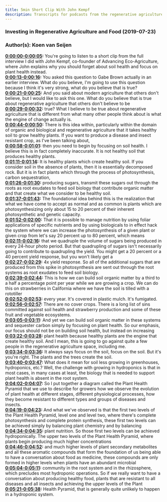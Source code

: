 ```yaml
---
title: 5min Short Clip With John Kempf
description: Transcripts for podcasts from the regenerative agriculture space. Search and find episodes and timestamps.
---
```


### Investing in Regenerative Agriculture and Food  (2019-07-23)  
### Author(s): Koen van Seijen  

**[0:00:00-0:00:05](https://investinginregenerativeagriculture.com/2019/07/29/john-kempf/#t=0:00:00):**  You're going to listen to a short clip from the full interview I did with John Kempf,  co-founder of Advancing Eco-Agriculture, where John explains why you should forget about  soil health and focus on plant health instead.  
**[0:00:13-0:00:16](https://investinginregenerativeagriculture.com/2019/07/29/john-kempf/#t=0:00:13):**  You asked this question to Gabe Brown actually in an earlier interview.  What do you believe, I'm going to use this question because I think it's very strong,  what do you believe that is true?  
**[0:00:21-0:00:25](https://investinginregenerativeagriculture.com/2019/07/29/john-kempf/#t=0:00:21):**  And you said about modern agriculture that others don't believe, but I would like to  ask this one.  What do you believe that is true about regenerative agriculture that others don't believe to be  
**[0:00:29-0:00:32](https://investinginregenerativeagriculture.com/2019/07/29/john-kempf/#t=0:00:29):**  true?  What I believe to be true about regenerative agriculture that is different from what many  other people think about is what the engine of change actually is.  
**[0:00:44-0:00:50](https://investinginregenerativeagriculture.com/2019/07/29/john-kempf/#t=0:00:44):**  There is this idea within, particularly within the domain of organic and biological and regenerative  agriculture that it takes healthy soil to grow healthy plants.  If you want to produce a disease and insect resistant crop, as I've been talking about,  
**[0:00:58-0:01:01](https://investinginregenerativeagriculture.com/2019/07/29/john-kempf/#t=0:00:58):**  then you need to begin by focusing on soil health.  I believe this is in fact completely inaccurate.  It is not healthy soil that produces healthy plants.  
**[0:01:11-0:01:14](https://investinginregenerativeagriculture.com/2019/07/29/john-kempf/#t=0:01:11):**  It is healthy plants which create healthy soil.  If you consider soil in the absence of plants, then it is essentially decomposed rock.  But it is in fact plants which through the process of photosynthesis, carbon sequestration,  
**[0:01:26-0:01:30](https://investinginregenerativeagriculture.com/2019/07/29/john-kempf/#t=0:01:26):**  producing sugars, transmit these sugars out through the roots as root exudates to feed  soil biology that contribute organic matter and that create what we consider to be healthy  soil.  
**[0:01:37-0:01:43](https://investinginregenerativeagriculture.com/2019/07/29/john-kempf/#t=0:01:37):**  The foundational idea behind this is the realization that what we have come to accept as normal  and as common is plants which are photosynthesizing only about 15 to 20 percent of their inherent  photosynthetic and genetic capacity.  
**[0:01:52-0:02:00](https://investinginregenerativeagriculture.com/2019/07/29/john-kempf/#t=0:01:52):**  That it is possible to manage nutrition by using foliar applications of specific nutrients  and by using biologicals to in effect hack the system where we can increase the photosynthesis  of a given plant or given crop from let's say 20 percent up to 80 percent, which means  
**[0:02:11-0:02:16](https://investinginregenerativeagriculture.com/2019/07/29/john-kempf/#t=0:02:11):**  that we quadruple the volume of sugars being produced in every 24-hour photo period.  But that quadrupling of sugars isn't necessarily going to contribute to quadrupling the yield.  You might get a 20 percent or a 40 percent yield response, but you won't likely get a  
**[0:02:27-0:02:29](https://investinginregenerativeagriculture.com/2019/07/29/john-kempf/#t=0:02:27):**  4x yield response.  So all of the additional sugars that are produced from this spike in photosynthesis are sent  out through the root systems as root exudates to feed soil biology.  
**[0:02:39-0:02:44](https://investinginregenerativeagriculture.com/2019/07/29/john-kempf/#t=0:02:39):**  This is how we can build soil organic matter by a third to a half a percentage point per  year while we are growing a crop.  We can do this on strawberries in California where we have the soil is tilled with a rototiller  
**[0:02:52-0:02:53](https://investinginregenerativeagriculture.com/2019/07/29/john-kempf/#t=0:02:52):**  every year.  It's covered in plastic mulch.  It's fumigated.  
**[0:02:56-0:02:57](https://investinginregenerativeagriculture.com/2019/07/29/john-kempf/#t=0:02:56):**  There are no cover crops.  There is a long list of sins committed against soil health and strawberry production and  some of these fruit and vegetable ecosystems.  
**[0:03:05-0:03:11](https://investinginregenerativeagriculture.com/2019/07/29/john-kempf/#t=0:03:05):**  And yet we can build soil organic matter in these systems and sequester carbon simply  by focusing on plant health.  So our emphasis, our focus should not be on building soil health, but instead on increasing  
**[0:03:22-0:03:28](https://investinginregenerativeagriculture.com/2019/07/29/john-kempf/#t=0:03:22):**  plant health because healthy plants are the engine that create healthy soil.  And I mean, this is going to go against quite a few people in the regenerative agriculture  space, including me.  
**[0:03:34-0:03:36](https://investinginregenerativeagriculture.com/2019/07/29/john-kempf/#t=0:03:34):**  It always says focus on the soil, focus on the soil.  But it's you're right.  The plants and the trees create the soil.  
**[0:03:40-0:03:47](https://investinginregenerativeagriculture.com/2019/07/29/john-kempf/#t=0:03:40):**  What does it mean for soil less growing in greenhouses, hydroponics, etc.?  Well, the challenge with growing in hydroponics is that in most cases, in many cases at least,  the biology that is needed to support plant health is absent in the root system.  
**[0:04:02-0:04:07](https://investinginregenerativeagriculture.com/2019/07/29/john-kempf/#t=0:04:02):**  So I put together a diagram called the Plant Health Pyramid that we use to describe for  growers how we observe the evolution of plant health at different stages, different physiological  processes, how they become resistant to different types and groups of diseases and insects.  
**[0:04:19-0:04:23](https://investinginregenerativeagriculture.com/2019/07/29/john-kempf/#t=0:04:19):**  And what we've observed is that the first two levels of the Plant Health Pyramid, level  one and level two, where there's complete photosynthesis and complete protein synthesis,  these first two levels can be achieved simply by balancing plant chemistry and by balancing  
**[0:04:34-0:04:35](https://investinginregenerativeagriculture.com/2019/07/29/john-kempf/#t=0:04:34):**  plant nutrition.  So those first two levels can be achieved hydroponically.  The upper two levels of the Plant Health Pyramid, where plants begin producing much higher concentrations  
**[0:04:46-0:04:52](https://investinginregenerativeagriculture.com/2019/07/29/john-kempf/#t=0:04:46):**  and much higher levels of plant secondary metabolites and all these aromatic compounds  that form the foundation of us being able to have a conversation about food as medicine,  these compounds are only formed in higher levels when plants have an abundant microbial  
**[0:05:04-0:05:11](https://investinginregenerativeagriculture.com/2019/07/29/john-kempf/#t=0:05:04):**  community in the root system and in the rhizosphere, which precludes most hydroponic operations.  So if we really want to have a conversation about producing healthy food, plants that  are resistant to all diseases and all insects and achieving the upper levels of the Plant  
**[0:05:21-0:05:38](https://investinginregenerativeagriculture.com/2019/07/29/john-kempf/#t=0:05:21):**  Health Pyramid, that is generally quite unlikely to happen in a hydroponic system.  